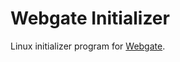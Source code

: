 # Webgate Initializer

Linux initializer program for [Webgate](https://github.com/lehtojo/webgate).
